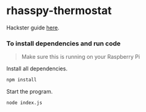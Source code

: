 # rhasspy-thermostat
Hackster guide [here](google.com).

### To install dependencies and run code
> Make sure this is running on your Raspberry Pi

Install all dependencies.

```bash
npm install
```

Start the program.

```bash
node index.js
```
